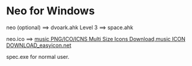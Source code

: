 Neo for Windows
===============

neo (optional) ==> dvoark.ahk
Level 3        ==> space.ahk

neo.ico        ==> [music PNG/ICO/ICNS Multi Size Icons Download,music ICON DOWNLOAD_easyicon.net](http://www.easyicon.net/language.en/1194925-music_icon.html)

spec.exe for normal user.
